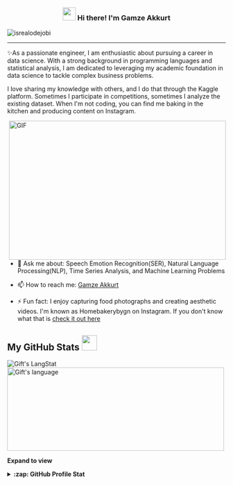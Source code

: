 <!-- Heading -->
<h3 align="center"><img src = "https://raw.githubusercontent.com/MartinHeinz/MartinHeinz/master/wave.gif" width = 30px> Hi there! I'm Gamze Akkurt</h3>

<!-- Profile Views -->

<p align="left"> <img src="https://komarev.com/ghpvc/?username=gamzeakkurt&label=Profile%20views&color=0e75b6&style=flat" alt="isrealodejobi" />
</p>



 <!-- About section -->

---
✨As a passionate engineer, I am enthusiastic about pursuing a career in data science. With a strong background in programming languages and statistical analysis, I am dedicated to leveraging my academic foundation in data science to tackle complex business problems. 

I love sharing my knowledge with others, and I do that through the Kaggle platform. Sometimes I participate in competitions, sometimes I analyze the existing dataset. When I'm not coding, you can find me baking in the kitchen and producing content on Instagram. 
<!-- code gif-->
<img align="right" alt="GIF" src=https://github.com/gamzeakkurt/gamzeakkurt/assets/37912287/09900899-494b-4d7c-ad78-031c299f4eec width="500" height="320" />

 

- 💬 Ask me about: Speech Emotion Recognition(SER), Natural Language Processing(NLP), Time Series Analysis, and Machine Learning Problems

- 📫 How to reach me: [Gamze Akkurt](https://www.linkedin.com/in/gamzeakkurt/)

- ⚡ Fun fact: I enjoy capturing food photographs and creating aesthetic videos. I'm known as Homebakerybygn on Instagram. If you don't know what that is [check it out here](https://www.instagram.com/homebakerybygn/)

<!-- About section: END -->


  <!-- GitHub section -->

 ##  My GitHub Stats <img src = "https://i.pinimg.com/originals/65/c4/f4/65c4f452571be1261e9c623f7da488ac.gif" width = 35px> 
 
 <div>
   <img align="center" src="https://github-readme-streak-stats.herokuapp.com/?user=gamzeakkurt" alt="Gift's LangStat" />
  <img align="center" src="https://github-readme-stats.vercel.app/api/top-langs?username=gamzeakkurt&langs_count=10&show_icons=true&locale=en&layout=compact&theme=light" alt="Gift's language" height="192px"  width="500px"/>
</div>

**Expand to view**
<details>
  <summary><b>:zap: GitHub Profile Stat</b></summary>
  <img src="https://github-readme-stats.anuraghazra1.vercel.app/api?username=gamzeakkurt&show_icons=true" />
</details>
<!--<details>
  <summary><b>⚡ Recent GitHub Activity</b></summary>
  <br/>
   <a href="https://github.com/gamzeakkurt/"><img alt="Gift' Activity Graph" src="https://activity-graph.herokuapp.com/graph?username=gamzeakkurt&custom_title=Gift's%20Contribution%20Graph&theme=react-dark" /></a>
  <br/>
</details>-->

<!-- GitHub section: END -->
 


